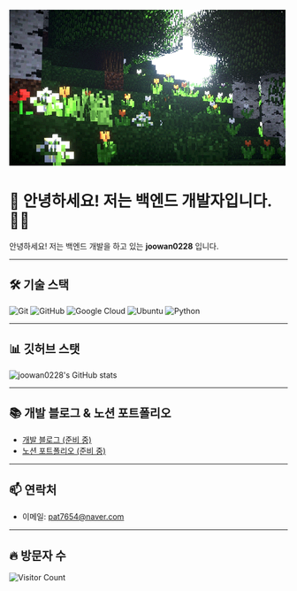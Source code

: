 ![banner](./assets/banner.gif)

# 👋 안녕하세요! 저는 백엔드 개발자입니다. 👨‍💻

안녕하세요! 저는 백엔드 개발을 하고 있는 **joowan0228** 입니다.

---

## 🛠️ 기술 스택

![Git](https://img.shields.io/badge/Git-F05032?style=for-the-badge&logo=git&logoColor=white)
![GitHub](https://img.shields.io/badge/GitHub-181717?style=for-the-badge&logo=github&logoColor=white)
![Google Cloud](https://img.shields.io/badge/Google%20Cloud-4285F4?style=for-the-badge&logo=googlecloud&logoColor=white)
![Ubuntu](https://img.shields.io/badge/Ubuntu-E95420?style=for-the-badge&logo=ubuntu&logoColor=white)
![Python](https://img.shields.io/badge/Python-3776AB?style=for-the-badge&logo=python&logoColor=white)

---


## 📊 깃허브 스탯

![joowan0228's GitHub stats](https://github-readme-stats.vercel.app/api?username=joowan0228&show_icons=true&theme=tokyonight)

---

## 📚 개발 블로그 & 노션 포트폴리오

- [개발 블로그 (준비 중)](#)
- [노션 포트폴리오 (준비 중)](#)

---

## 📫 연락처

- 이메일: pat7654@naver.com

---

## 🔥 방문자 수

![Visitor Count](https://komarev.com/ghpvc/?username=joowan0228&style=flat&color=blue)
